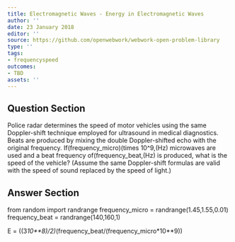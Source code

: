 ```yaml
---
title: Electromagnetic Waves - Energy in Electromagnetic Waves
author: ''
date: 23 January 2018
editor: ''
source: https://github.com/openwebwork/webwork-open-problem-library
type: ''
tags:
- frequencyspeed
outcomes:
- TBD
assets: ''
---
```


## Question Section 

Police radar determines the speed of motor vehicles using the same Doppler-shift technique employed for ultrasound in medical diagnostics. Beats are produced by mixing the double Doppler-shifted echo with the original frequency. If(frequency_micro)(times 10^9,(Hz) microwaves are used and a beat frequency of(frequency_beat,(Hz) is produced, what is the speed of the vehicle? (Assume the same Doppler-shift formulas are valid with the speed of sound replaced by the speed of light.)


## Answer Section

from random import randrange
frequency_micro = randrange(1.45,1.55,0.01)
frequency_beat = randrange(140,160,1)

E = ((3*10**8)/2)*(frequency_beat/(frequency_micro*10**9))